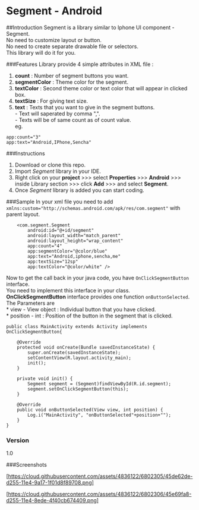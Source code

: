 # Segment - Android

##Introduction
Segment is a library similar to Iphone UI component - Segment.  
No need to customize layout or button.  
No need to create separate drawable file or selectors.  
This library will do it for you.  

###Features
Library provide 4 simple attributes in XML file :

1. **count**               : Number of segment buttons you want.
2. **segmentColor**        : Theme color for the segment.
3. **textColor**           : Second theme color or text color that will appear in clicked box.
4. **textSize**            : For giving text size.
5. **text**                : Texts that you want to give in the segment buttons.  
                                    - Text will saperated by comma ",".  
                                    - Texts will be of same count as of count value.  
                                     eg. 
``` 
app:count="3"
app:text="Android,IPhone,Sencha"
```

###Instructions 

1. Download or clone this repo.
2. Import *Segment* library in your IDE.
3. Right click on your **project** >>> select **Properties** >>> **Android** >>> inside Library section >>> click **Add** >>> and select **Segment**.
4. Once *Segment* library is added you can start coding.

###Sample
In your xml file you need to add `xmlns:custom="http://schemas.android.com/apk/res/com.segment"` with parent layout.  
```
    <com.segment.Segment
        android:id="@+id/segment"
        android:layout_width="match_parent"
        android:layout_height="wrap_content"
        app:count="4"
        app:segmentColor="@color/blue"
        app:text="Android,iphone,sencha,me"
        app:textSize="12sp"
        app:textColor="@color/white" />
```
Now to get the call back in your java code, you have `OnClickSegmentButton` interface.  
You need to implement this interface in your class.  
**OnClickSegmentButton** interface provides one function `onButtonSelected`.  
The Parameters are   
         * view - View object       : Individual button that you have clicked.  
         * position - int           : Position of the button in the segment that is clicked.  

```
public class MainActivity extends Activity implements OnClickSegmentButton{

	@Override
	protected void onCreate(Bundle savedInstanceState) {
		super.onCreate(savedInstanceState);
		setContentView(R.layout.activity_main);
		init();
	}

	private void init() {
		Segment segment = (Segment)findViewById(R.id.segment);
		segment.setOnClickSegmentButton(this);
	}

	@Override
	public void onButtonSelected(View view, int position) {
		Log.i("MainActivity", "onButtonSelected"+position+"");
	}
}
```

### Version
1.0

###Screenshots

[https://cloud.githubusercontent.com/assets/4836122/6802305/45de62de-d255-11e4-9a17-1f01d8f89708.png]


[https://cloud.githubusercontent.com/assets/4836122/6802306/45e69fa8-d255-11e4-8ede-4f40cb674409.png]

